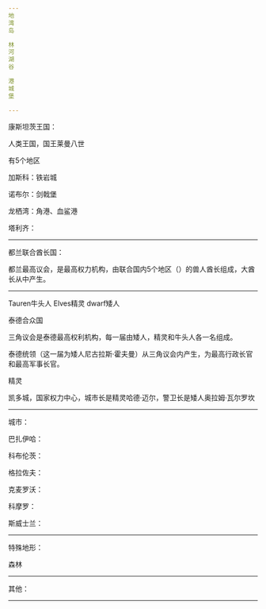 ```yaml
---
地
湾
岛

林
河
湖
谷

港
城
堡

---
```


康斯坦茨王国：

人类王国，国王莱曼八世

有5个地区

加斯科：铁岩城

诺布尔：剑戟堡

龙栖湾：角港、血鲨港

塔利齐：



---

都兰联合酋长国：

都兰最高议会，是最高权力机构，由联合国内5个地区（）的兽人酋长组成，大酋长从中产生。

---

Tauren牛头人
Elves精灵
dwarf矮人


泰德合众国

三角议会是泰德最高权利机构，每一届由矮人，精灵和牛头人各一名组成。

泰德统领（这一届为矮人尼古拉斯·霍夫曼）从三角议会内产生，为最高行政长官和最高军事长官。

精灵

凯多城，国家权力中心，城市长是精灵哈德·迈尔，警卫长是矮人奥拉姆·瓦尔罗坎






---
城市：


巴扎伊哈：

科布伦茨：

格拉佐夫：

克麦罗沃：

科摩罗：

斯威士兰：


---

特殊地形：

森林


---

其他：

---